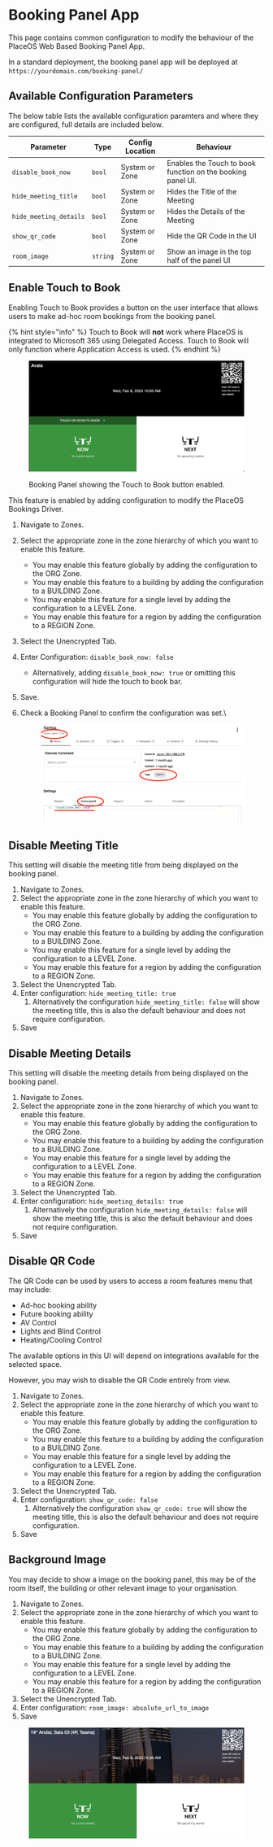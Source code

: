 # Booking Panel App

This page contains common configuration to modify the behaviour of the PlaceOS Web Based Booking Panel App.

In a standard deployment, the booking panel app will be deployed at `https://yourdomain.com/booking-panel/`&#x20;

## Available Configuration Parameters

The below table lists the available configuration paramters and where they are configured, full details are included below.

| Parameter              | Type     | Config Location | Behaviour                                                   |
| ---------------------- | -------- | --------------- | ----------------------------------------------------------- |
| `disable_book_now`     | `bool`   | System or Zone  | Enables the Touch to book function on the booking panel UI. |
| `hide_meeting_title`   | `bool`   | System or Zone  | Hides the Title of the Meeting                              |
| `hide_meeting_details` | `bool`   | System or Zone  | Hides the Details of the Meeting                            |
| `show_qr_code`         | `bool`   | System or Zone  | Hide the QR Code in the UI                                  |
| `room_image`           | `string` | System or Zone  | Show an image in the top half of the panel UI               |

## Enable Touch to Book

Enabling Touch to Book provides a button on the user interface that allows users to make ad-hoc room bookings from the booking panel.

{% hint style="info" %}
Touch to Book will **not** work where PlaceOS is integrated to Microsoft 365 using Delegated Access. Touch to Book will only function where Application Access is used.
{% endhint %}

<figure><img src="../../.gitbook/assets/image (2) (4).png" alt=""><figcaption><p>Booking Panel showing the Touch to Book button enabled.</p></figcaption></figure>

This feature is enabled by adding configuration to modify the PlaceOS Bookings Driver.

1. Navigate to Zones.
2. Select the appropriate zone in the zone hierarchy of which you want to enable this feature.
   * You may enable this feature globally by adding the configuration to the ORG Zone.
   * You may enable this feature to a building by adding the configuration to a BUILDING Zone.
   * You may enable this feature for a single level by adding the configuration to a LEVEL Zone.
   * You may enable this feature for a region by adding the configuration to a REGION Zone.
3. Select the Unencrypted Tab.
4. Enter Configuration: `disable_book_now: false`
   * Alternatively, adding `disable_book_now: true` or omitting this configuration will hide the touch to book bar.
5. Save.
6.  Check a Booking Panel to confirm the configuration was set.\


    <figure><img src="../../.gitbook/assets/image (3) (6).png" alt=""><figcaption></figcaption></figure>

## Disable Meeting Title

This setting will disable the meeting title from being displayed on the booking panel.

1. Navigate to Zones.
2. Select the appropriate zone in the zone hierarchy of which you want to enable this feature.
   * You may enable this feature globally by adding the configuration to the ORG Zone.
   * You may enable this feature to a building by adding the configuration to a BUILDING Zone.
   * You may enable this feature for a single level by adding the configuration to a LEVEL Zone.
   * You may enable this feature for a region by adding the configuration to a REGION Zone.
3. Select the Unencrypted Tab.
4. Enter configuration: `hide_meeting_title: true`
   1. Alternatively the configuration `hide_meeting_title: false` will show the meeting title, this is also the default behaviour and does not require configuration.
5. Save

## Disable Meeting Details

This setting will disable the meeting details from being displayed on the booking panel.

1. Navigate to Zones.
2. Select the appropriate zone in the zone hierarchy of which you want to enable this feature.
   * You may enable this feature globally by adding the configuration to the ORG Zone.
   * You may enable this feature to a building by adding the configuration to a BUILDING Zone.
   * You may enable this feature for a single level by adding the configuration to a LEVEL Zone.
   * You may enable this feature for a region by adding the configuration to a REGION Zone.
3. Select the Unencrypted Tab.
4. Enter configuration: `hide_meeting_details: true`
   1. Alternatively the configuration `hide_meeting_details: false` will show the meeting title, this is also the default behaviour and does not require configuration.
5. Save

## Disable QR Code

The QR Code can be used by users to access a room features menu that may include:

* Ad-hoc booking ability
* Future booking ability
* AV Control
* Lights and Blind Control
* Heating/Cooling Control

The available options in this UI will depend on integrations available for the selected space.

However, you may wish to disable the QR Code entirely from view.

1. Navigate to Zones.
2. Select the appropriate zone in the zone hierarchy of which you want to enable this feature.
   * You may enable this feature globally by adding the configuration to the ORG Zone.
   * You may enable this feature to a building by adding the configuration to a BUILDING Zone.
   * You may enable this feature for a single level by adding the configuration to a LEVEL Zone.
   * You may enable this feature for a region by adding the configuration to a REGION Zone.
3. Select the Unencrypted Tab.
4. Enter configuration: `show_qr_code: false`
   1. Alternatively the configuration `show_qr_code: true` will show the meeting title, this is also the default behaviour and does not require configuration.
5. Save

## Background Image

You may decide to show a image on the booking panel, this may be of the room itself, the building or other relevant image to your organisation.

1. Navigate to Zones.
2. Select the appropriate zone in the zone hierarchy of which you want to enable this feature.
   * You may enable this feature globally by adding the configuration to the ORG Zone.
   * You may enable this feature to a building by adding the configuration to a BUILDING Zone.
   * You may enable this feature for a single level by adding the configuration to a LEVEL Zone.
   * You may enable this feature for a region by adding the configuration to a REGION Zone.
3. Select the Unencrypted Tab.
4. Enter configuration: `room_image: absolute_url_to_image`
5. Save

<figure><img src="../../.gitbook/assets/image (1) (1) (3).png" alt=""><figcaption></figcaption></figure>
